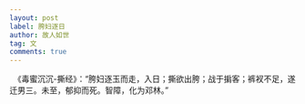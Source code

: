 ```yaml
---
layout: post
label: 胯妇逐日
author: 故人如世
tag: 文
comments: true
---
```


　《毒蜜沉沉-撕经》：“胯妇逐玉而走，入日；撕欲出胯；战于掮客；裤衩不足，遂迁男三。未至，郁抑而死。智障，化为邓林。”